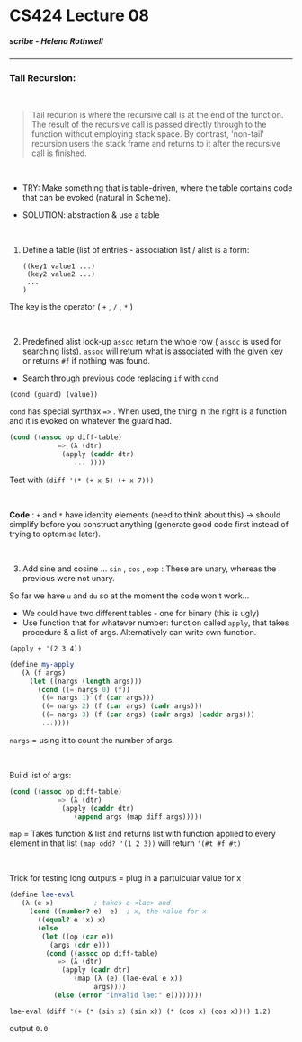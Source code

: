 # CS424  Lecture 08
##### scribe - Helena Rothwell

---

### Tail Recursion:

<br/>

>
> Tail recurion is where the recursive call is at the end of the function. The result of the recursive call is passed directly through to the function without employing stack space. By contrast, 'non-tail' recursion users the stack frame and returns to it after the recursive call is finished.
>

<br/>

- TRY: Make something that is table-driven, where the table contains code that can be evoked (natural in Scheme).

- SOLUTION: abstraction & use a table

<br/>

  1. Define a table (list of entries - association list / alist is a form:
	  ```
	  ((key1 value1 ...)
	   (key2 value2 ...)
	   ...
	  )
	  ```
The key is the operator ( `+` , `/` , `*` )

<br/>

  2. Predefined alist look-up `assoc` return the whole row ( `assoc` is used for searching lists). `assoc` will return what is associated with the given key or returns `#f` if nothing was found.

- Search through previous code replacing `if` with `cond` 

`(cond (guard) (value))`

`cond` has special synthax `=>` . When used, the thing in the right is a function and it is evoked on whatever the guard had.

```scheme
(cond ((assoc op diff-table)
		    => (λ (dtr)
			 (apply (caddr dtr)
				... ))))
```


Test with `(diff '(* (+ x 5) (+ x 7)))`

<br/>

**Code** : `+` and `*` have identity elements (need to think about this) -> should simplify before you construct anything (generate good code first instead of trying to optomise later).

<br/>


  3. Add sine and cosine ... `sin` , `cos` , `exp` : These are unary, whereas the previous were not unary.

So far we have `u` and `du` so at the moment the code won't work...
  * We could have two different tables - one for binary (this is ugly)
  * Use function that for whatever number: function called `apply`, that takes procedure & a list of args. Alternatively can write own function.

`(apply + '(2 3 4))`


```scheme
(define my-apply
   (λ (f args)
     (let ((nargs (length args)))
       (cond ((= nargs 0) (f))
 	    ((= nargs 1) (f (car args)))
 	    ((= nargs 2) (f (car args) (cadr args)))
 	    ((= nargs 3) (f (car args) (cadr args) (caddr args)))
 	    ...))))
```

`nargs` = using it to count the number of args.


<br/>

Build list of args:
```scheme
(cond ((assoc op diff-table)
		    => (λ (dtr)
			 (apply (caddr dtr)
				(append args (map diff args)))))
```


`map` = Takes function & list and returns list with function applied to every element in that list
`(map odd? '(1 2 3))` will return `'(#t #f #t)`


<br/>

Trick for testing long outputs = plug in a partuicular value for x

```scheme
(define lae-eval
   (λ (e x)			 ; takes e <lae> and
     (cond ((number? e)  e)	 ; x, the value for x
	   ((equal? e 'x) x)
	   (else
	    (let ((op (car e))
		  (args (cdr e)))
	     (cond ((assoc op diff-table)
		    => (λ (dtr)
			 (apply (cadr dtr)
				(map (λ (e) (lae-eval e x))
				     args))))
		   (else (error "invalid lae:" e))))))))
```


`lae-eval (diff '(+ (* (sin x) (sin x)) (* (cos x) (cos x)))) 1.2)`

output `0.0`

<br/>

